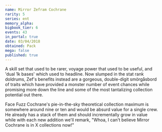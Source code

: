 ```yaml
---
name: Mirror Zefram Cochrane
rarity: 5
series: ent
memory_alpha:
bigbook_tier: 6
events: 43
in_portal: true
date: 03/04/2018
obtained: Pack
mega: false
published: true
---
```


A skill set that used to be rarer, voyage power that used to be useful, and 'dual 1k bases' which used to headline. Now slumped in the stat rank doldrums, Zef's benefits instead are a gorgeous, double-digit smörgåsbord of traits which have provided a monster number of event chances while promising more down the line and some of the most tantalizing collection potential out there.

Face Fuzz Cochrane's pie-in-the-sky theoretical collection maximum is somewhere around nine or ten and would be absurd value for a single crew. He already has a stack of them and should incrementally grow in value while with each new addition we'll remark, "Whoa, I can't believe Mirror Cochrane is in X collections now!"
